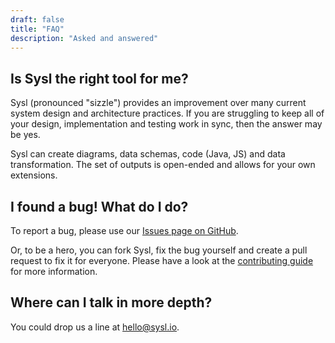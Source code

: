 ```yaml
---
draft: false
title: "FAQ"
description: "Asked and answered"
---
```


## Is Sysl the right tool for me?
Sysl (pronounced "sizzle") provides an improvement over many current system design and architecture practices.
If you are struggling to keep all of your design, implementation and testing work in sync, then the answer may be yes.

Sysl can create diagrams, data schemas, code (Java, JS) and data transformation.
The set of outputs is open-ended and allows for your own extensions.

## I found a bug! What do I do?
To report a bug, please use our [Issues page on GitHub](https://github.com/anz-bank/sysl/issues/new/choose).

Or, to be a hero, you can fork Sysl, fix the bug yourself and create a pull request to fix it for everyone. Please have a look at the [contributing guide](CONTRIBUTING.md) for more information.

## Where can I talk in more depth?
You could drop us a line at [hello@sysl.io](mailto:hello@sysl.io).
